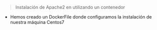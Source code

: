 >Instalación de Apache2 en utilizando un contenedor
* Hemos creado un DockerFile donde configuramos la instalación de nuestra máquina Centos7
